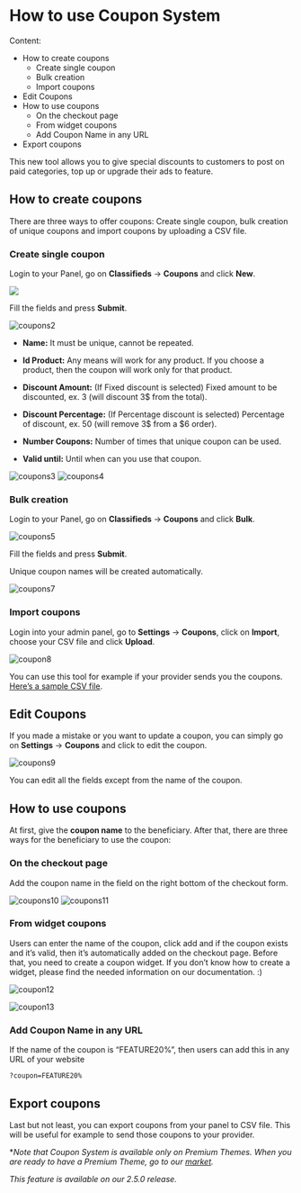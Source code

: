 # How to use Coupon System
Content:
-   How to create coupons
    -   Create single coupon
    -   Bulk creation
    -   Import coupons
-   Edit Coupons
-   How to use coupons
    -   On the checkout page
    -   From widget coupons
    -   Add Coupon Name in any URL
-   Export coupons

This new tool allows you to give special discounts to customers to post on paid categories, top up or upgrade their ads to feature.

## How to create coupons

There are three ways to offer coupons: Create single coupon, bulk creation of unique coupons and import coupons by uploading a CSV file.

### Create single coupon

Login to your Panel, go on  **Classifieds**  ->  **Coupons**  and click  **New**.

![](https://raw.githubusercontent.com/yclas/guides/master/images/Coupon%20create.jpg)


Fill the fields and press  **Submit**.

![coupons2](https://user-images.githubusercontent.com/55290441/80603249-d6840780-8a38-11ea-9800-e25af3934b54.png)


-   **Name:**  It must be unique, cannot be repeated.
-   **Id Product:**  Any means will work for any product. If you choose a product, then the coupon will work only for that product.
-   **Discount Amount:**  (If Fixed discount is selected) Fixed amount to be discounted, ex. 3 (will discount 3$ from the total).
-   **Discount Percentage:**  (If Percentage discount is selected) Percentage of discount, ex. 50 (will remove 3$ from a $6 order).
-   **Number Coupons:**  Number of times that unique coupon can be used.

-   **Valid until:**  Until when can you use that coupon.

![coupons3](https://user-images.githubusercontent.com/55290441/80603252-d71c9e00-8a38-11ea-8902-b46ac219162b.png)
![coupons4](https://user-images.githubusercontent.com/55290441/80603254-d71c9e00-8a38-11ea-9ef5-5ac5eebcea3b.png)



### Bulk creation

Login to your Panel, go on  **Classifieds**  ->  **Coupons**  and click  **Bulk**.

![coupons5](https://user-images.githubusercontent.com/55290441/80603255-d71c9e00-8a38-11ea-99b2-d5c1af611f68.png)


Fill the fields and press  **Submit**.

Unique coupon names will be created automatically.

![coupons7](https://user-images.githubusercontent.com/55290441/80603257-d7b53480-8a38-11ea-967f-a94134186c11.png)


### Import coupons

Login into your admin panel, go to  **Settings**  ->  **Coupons**, click on **Import**, choose your CSV file and click  **Upload**.

![coupon8](https://user-images.githubusercontent.com/55290441/80603323-eb609b00-8a38-11ea-953d-05415bf4a713.png)


You can use this tool for example if your provider sends you the coupons.  [Here’s a sample CSV file](https://cdn.rawgit.com/yclas/yclas/master/install/samples/import/coupons.csv).

## Edit Coupons

If you made a mistake or you want to update a coupon, you can simply go on  **Settings**  ->  **Coupons**  and click to edit the coupon.

![coupons9](https://user-images.githubusercontent.com/55290441/80603259-d84dcb00-8a38-11ea-81bf-16bd3748acfc.png)

You can edit all the fields except from the name of the coupon.

## How to use coupons

At first, give the  **coupon name**  to the beneficiary. After that, there are three ways for the beneficiary to use the coupon:

### On the checkout page

Add the coupon name in the field on the right bottom of the checkout form.

![coupons10](https://user-images.githubusercontent.com/55290441/80603244-d552da80-8a38-11ea-9989-abb227c90a35.png)
![coupons11](https://user-images.githubusercontent.com/55290441/80603246-d5eb7100-8a38-11ea-92d2-59fc810ab711.png)


### From widget coupons

Users can enter the name of the coupon, click add and if the coupon exists and it’s valid, then it’s automatically added on the checkout page. Before that, you need to create a coupon widget. If you don’t know how to create a widget, please find the needed information on our documentation. :)

![coupon12](https://user-images.githubusercontent.com/55290441/80603335-f0254f00-8a38-11ea-81da-40087cc2f611.png)

![coupon13](https://user-images.githubusercontent.com/55290441/80628862-ad746e80-8a5a-11ea-9b0d-fdfe39854a04.png)
### Add Coupon Name in any URL

If the name of the coupon is “FEATURE20%”, then users can add this in any URL of your website

```
?coupon=FEATURE20%

```

## Export coupons

Last but not least, you can export coupons from your panel to CSV file. This will be useful for example to send those coupons to your provider.


**Note that Coupon System is available only on Premium Themes. When you are ready to have a Premium Theme, go to our  [market](https://selfhosted.yclas.com/).*

*This feature is available on our 2.5.0 release.*


